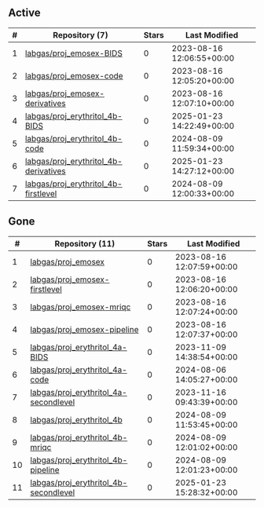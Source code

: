 ## Active
| # | Repository (7) | Stars | Last Modified |
| --- | --- | --- | --- |
| 1 | [labgas/proj_emosex-BIDS](https://gin.g-node.org/labgas/proj_emosex-BIDS) | 0 | 2023-08-16 12:06:55+00:00 |
| 2 | [labgas/proj_emosex-code](https://gin.g-node.org/labgas/proj_emosex-code) | 0 | 2023-08-16 12:05:20+00:00 |
| 3 | [labgas/proj_emosex-derivatives](https://gin.g-node.org/labgas/proj_emosex-derivatives) | 0 | 2023-08-16 12:07:10+00:00 |
| 4 | [labgas/proj_erythritol_4b-BIDS](https://gin.g-node.org/labgas/proj_erythritol_4b-BIDS) | 0 | 2025-01-23 14:22:49+00:00 |
| 5 | [labgas/proj_erythritol_4b-code](https://gin.g-node.org/labgas/proj_erythritol_4b-code) | 0 | 2024-08-09 11:59:34+00:00 |
| 6 | [labgas/proj_erythritol_4b-derivatives](https://gin.g-node.org/labgas/proj_erythritol_4b-derivatives) | 0 | 2025-01-23 14:27:12+00:00 |
| 7 | [labgas/proj_erythritol_4b-firstlevel](https://gin.g-node.org/labgas/proj_erythritol_4b-firstlevel) | 0 | 2024-08-09 12:00:33+00:00 |

## Gone
| # | Repository (11) | Stars | Last Modified |
| --- | --- | --- | --- |
| 1 | [labgas/proj_emosex](https://gin.g-node.org/labgas/proj_emosex) | 0 | 2023-08-16 12:07:59+00:00 |
| 2 | [labgas/proj_emosex-firstlevel](https://gin.g-node.org/labgas/proj_emosex-firstlevel) | 0 | 2023-08-16 12:06:20+00:00 |
| 3 | [labgas/proj_emosex-mriqc](https://gin.g-node.org/labgas/proj_emosex-mriqc) | 0 | 2023-08-16 12:07:24+00:00 |
| 4 | [labgas/proj_emosex-pipeline](https://gin.g-node.org/labgas/proj_emosex-pipeline) | 0 | 2023-08-16 12:07:37+00:00 |
| 5 | [labgas/proj_erythritol_4a-BIDS](https://gin.g-node.org/labgas/proj_erythritol_4a-BIDS) | 0 | 2023-11-09 14:38:54+00:00 |
| 6 | [labgas/proj_erythritol_4a-code](https://gin.g-node.org/labgas/proj_erythritol_4a-code) | 0 | 2024-08-06 14:05:27+00:00 |
| 7 | [labgas/proj_erythritol_4a-secondlevel](https://gin.g-node.org/labgas/proj_erythritol_4a-secondlevel) | 0 | 2023-11-16 09:43:39+00:00 |
| 8 | [labgas/proj_erythritol_4b](https://gin.g-node.org/labgas/proj_erythritol_4b) | 0 | 2024-08-09 11:53:45+00:00 |
| 9 | [labgas/proj_erythritol_4b-mriqc](https://gin.g-node.org/labgas/proj_erythritol_4b-mriqc) | 0 | 2024-08-09 12:01:02+00:00 |
| 10 | [labgas/proj_erythritol_4b-pipeline](https://gin.g-node.org/labgas/proj_erythritol_4b-pipeline) | 0 | 2024-08-09 12:01:23+00:00 |
| 11 | [labgas/proj_erythritol_4b-secondlevel](https://gin.g-node.org/labgas/proj_erythritol_4b-secondlevel) | 0 | 2025-01-23 15:28:32+00:00 |
